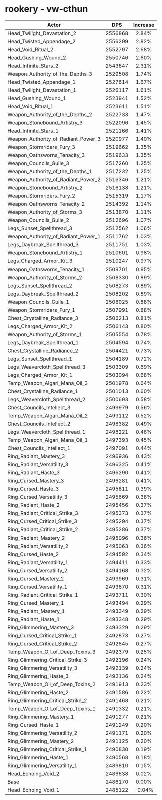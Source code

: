 # rookery - vw-cthun
| Actor | DPS | Increase |
|---|:---:|:---:|
|Head_Twilight_Devastation_2|2556868|2.84%|
|Head_Twisted_Appendage_2|2556299|2.82%|
|Head_Void_Ritual_2|2552797|2.68%|
|Head_Gushing_Wound_2|2550746|2.60%|
|Head_Infinite_Stars_2|2543647|2.31%|
|Weapon_Authority_of_the_Depths_3|2529508|1.74%|
|Head_Twisted_Appendage_1|2527614|1.67%|
|Head_Twilight_Devastation_1|2526117|1.61%|
|Head_Gushing_Wound_1|2523941|1.52%|
|Head_Void_Ritual_1|2523611|1.51%|
|Weapon_Authority_of_the_Depths_2|2522733|1.47%|
|Weapon_Stonebound_Artistry_3|2522096|1.45%|
|Head_Infinite_Stars_1|2521166|1.41%|
|Weapon_Authority_of_Radiant_Power_3|2520977|1.40%|
|Weapon_Stormriders_Fury_3|2519662|1.35%|
|Weapon_Oathsworns_Tenacity_3|2519633|1.35%|
|Weapon_Councils_Guile_3|2517260|1.25%|
|Weapon_Authority_of_the_Depths_1|2517232|1.25%|
|Weapon_Authority_of_Radiant_Power_2|2516346|1.21%|
|Weapon_Stonebound_Artistry_2|2516138|1.21%|
|Weapon_Stormriders_Fury_2|2515319|1.17%|
|Weapon_Oathsworns_Tenacity_2|2514392|1.14%|
|Weapon_Authority_of_Storms_3|2513870|1.11%|
|Weapon_Councils_Guile_2|2512696|1.07%|
|Legs_Sunset_Spellthread_3|2512562|1.06%|
|Weapon_Authority_of_Radiant_Power_1|2511762|1.03%|
|Legs_Daybreak_Spellthread_3|2511751|1.03%|
|Weapon_Stonebound_Artistry_1|2510601|0.98%|
|Legs_Charged_Armor_Kit_3|2510247|0.97%|
|Weapon_Oathsworns_Tenacity_1|2509701|0.95%|
|Weapon_Authority_of_Storms_2|2508330|0.89%|
|Legs_Sunset_Spellthread_2|2508273|0.89%|
|Legs_Daybreak_Spellthread_2|2508202|0.89%|
|Weapon_Councils_Guile_1|2508025|0.88%|
|Weapon_Stormriders_Fury_1|2507991|0.88%|
|Chest_Crystalline_Radiance_3|2506213|0.81%|
|Legs_Charged_Armor_Kit_2|2506143|0.80%|
|Weapon_Authority_of_Storms_1|2505554|0.78%|
|Legs_Daybreak_Spellthread_1|2504594|0.74%|
|Chest_Crystalline_Radiance_2|2504421|0.73%|
|Legs_Sunset_Spellthread_1|2504189|0.72%|
|Legs_Weavercloth_Spellthread_3|2503309|0.69%|
|Legs_Charged_Armor_Kit_1|2503094|0.68%|
|Temp_Weapon_Algari_Mana_Oil_3|2501978|0.64%|
|Chest_Crystalline_Radiance_1|2501013|0.60%|
|Legs_Weavercloth_Spellthread_2|2500693|0.58%|
|Chest_Councils_Intellect_3|2499979|0.56%|
|Temp_Weapon_Algari_Mana_Oil_2|2499112|0.52%|
|Chest_Councils_Intellect_2|2498382|0.49%|
|Legs_Weavercloth_Spellthread_1|2498221|0.48%|
|Temp_Weapon_Algari_Mana_Oil_1|2497393|0.45%|
|Chest_Councils_Intellect_1|2497091|0.44%|
|Ring_Radiant_Mastery_3|2496936|0.43%|
|Ring_Radiant_Versatility_3|2496325|0.41%|
|Ring_Radiant_Haste_3|2496290|0.41%|
|Ring_Cursed_Mastery_3|2496281|0.41%|
|Ring_Cursed_Haste_3|2495811|0.39%|
|Ring_Cursed_Versatility_3|2495669|0.38%|
|Ring_Radiant_Haste_2|2495456|0.37%|
|Ring_Radiant_Critical_Strike_3|2495373|0.37%|
|Ring_Cursed_Critical_Strike_3|2495294|0.37%|
|Ring_Radiant_Critical_Strike_2|2495286|0.37%|
|Ring_Radiant_Mastery_2|2495096|0.36%|
|Ring_Radiant_Versatility_2|2495063|0.36%|
|Ring_Cursed_Haste_2|2494592|0.34%|
|Ring_Radiant_Versatility_1|2494411|0.33%|
|Ring_Cursed_Versatility_2|2494168|0.32%|
|Ring_Cursed_Mastery_2|2493969|0.31%|
|Ring_Cursed_Versatility_1|2493870|0.31%|
|Ring_Radiant_Critical_Strike_1|2493711|0.30%|
|Ring_Cursed_Mastery_1|2493494|0.29%|
|Ring_Radiant_Mastery_1|2493349|0.29%|
|Ring_Radiant_Haste_1|2493348|0.29%|
|Ring_Glimmering_Mastery_3|2493329|0.29%|
|Ring_Cursed_Critical_Strike_1|2492873|0.27%|
|Ring_Cursed_Critical_Strike_2|2492845|0.27%|
|Temp_Weapon_Oil_of_Deep_Toxins_3|2492379|0.25%|
|Ring_Glimmering_Critical_Strike_3|2492196|0.24%|
|Ring_Glimmering_Versatility_3|2492139|0.24%|
|Ring_Glimmering_Haste_3|2492136|0.24%|
|Temp_Weapon_Oil_of_Deep_Toxins_2|2491913|0.23%|
|Ring_Glimmering_Haste_2|2491586|0.22%|
|Ring_Glimmering_Critical_Strike_2|2491468|0.21%|
|Temp_Weapon_Oil_of_Deep_Toxins_1|2491332|0.21%|
|Ring_Glimmering_Mastery_1|2491277|0.21%|
|Ring_Cursed_Haste_1|2491249|0.20%|
|Ring_Glimmering_Versatility_2|2491171|0.20%|
|Ring_Glimmering_Mastery_2|2491125|0.20%|
|Ring_Glimmering_Critical_Strike_1|2490830|0.19%|
|Ring_Glimmering_Haste_1|2490568|0.18%|
|Ring_Glimmering_Versatility_1|2489810|0.15%|
|Head_Echoing_Void_2|2486638|0.02%|
|Base|2486170|0.00%|
|Head_Echoing_Void_1|2485122|-0.04%|
